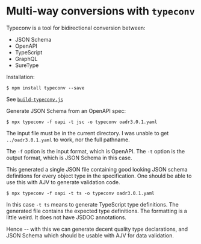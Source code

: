 
# Multi-way conversions with `typeconv`

Typeconv is a tool for bidirectional conversion between:

* JSON Schema
* OpenAPI
* TypeScript
* GraphQL
* SureType

Installation:

```shell
$ npm install typeconv --save
```

See [`build-typeconv.js`](./build-typeconv.js)

Generate JSON Schema from an OpenAPI spec:

```shell
$ npx typeconv -f oapi -t jsc -o typeconv oadr3.0.1.yaml
```

The input file must be in the current directory.  I was unable to get `../oadr3.0.1.yaml` to work, nor the full pathname.

The `-f` option is the input format, which is OpenAPI.  The `-t` option is the output format, which is JSON Schema in this case.

This generated a single JSON file containing good looking JSON schema definitions for every object type in the specification.  One should be able to use this with AJV to generate validation code.

```shell
$ npx typeconv -f oapi -t ts -o typeconv oadr3.0.1.yaml 
```

In this case `-t ts` means to generate TypeScript type definitions.  The generated file contains the expected type definitions.  The formatting is a little weird.  It does not have JSDOC annotations.

Hence -- with this we can generate decent quality type declarations, and JSON Schema which should be usable with AJV for data validation.
